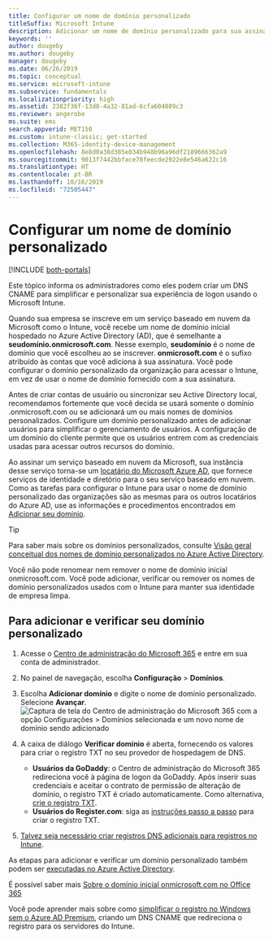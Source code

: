 ```yaml
---
title: Configurar um nome de domínio personalizado
titleSuffix: Microsoft Intune
description: Adicionar um nome de domínio personalizado para sua assinatura do Microsoft Intune
keywords: ''
author: dougeby
ms.author: dougeby
manager: dougeby
ms.date: 06/26/2019
ms.topic: conceptual
ms.service: microsoft-intune
ms.subservice: fundamentals
ms.localizationpriority: high
ms.assetid: 2382f36f-13d8-4a32-81ad-6cfa604889c3
ms.reviewer: angerobe
ms.suite: ems
search.appverid: MET150
ms.custom: intune-classic; get-started
ms.collection: M365-identity-device-management
ms.openlocfilehash: 8e8d0a38d385e034b948b96a96df2189666362a9
ms.sourcegitcommit: 9013f7442bbface78feecde2922e8e546a622c16
ms.translationtype: HT
ms.contentlocale: pt-BR
ms.lasthandoff: 10/16/2019
ms.locfileid: "72505447"
---
```

# <a name="configure-a-custom-domain-name"></a>Configurar um nome de domínio personalizado

[!INCLUDE [both-portals](../../intune-classic/includes/note-for-both-portals.md)]

Este tópico informa os administradores como eles podem criar um DNS CNAME para simplificar e personalizar sua experiência de logon usando o Microsoft Intune.

Quando sua empresa se inscreve em um serviço baseado em nuvem da Microsoft como o Intune, você recebe um nome de domínio inicial hospedado no Azure Active Directory (AD), que é semelhante a **seudomínio.onmicrosoft.com**. Nesse exemplo, **seudomínio** é o nome de domínio que você escolheu ao se inscrever. **onmicrosoft.com** é o sufixo atribuído às contas que você adiciona à sua assinatura. Você pode configurar o domínio personalizado da organização para acessar o Intune, em vez de usar o nome de domínio fornecido com a sua assinatura.

Antes de criar contas de usuário ou sincronizar seu Active Directory local, recomendamos fortemente que você decida se usará somente o domínio .onmicrosoft.com ou se adicionará um ou mais nomes de domínios personalizados. Configure um domínio personalizado antes de adicionar usuários para simplificar o gerenciamento de usuários. A configuração de um domínio do cliente permite que os usuários entrem com as credenciais usadas para acessar outros recursos do domínio.

Ao assinar um serviço baseado em nuvem da Microsoft, sua instância desse serviço torna-se um [locatário do Microsoft Azure AD](https://technet.microsoft.com/library/jj573650.aspx#BKMK_WhatIsAnAzureADTenant), que fornece serviços de identidade e diretório para o seu serviço baseado em nuvem. Como as tarefas para configurar o Intune para usar o nome de domínio personalizado das organizações são as mesmas para os outros locatários do Azure AD, use as informações e procedimentos encontrados em [Adicionar seu domínio](https://azure.microsoft.com/documentation/articles/active-directory-add-domain/).

> [!TIP]
> Para saber mais sobre os domínios personalizados, consulte [Visão geral conceitual dos nomes de domínio personalizados no Azure Active Directory](https://azure.microsoft.com/documentation/articles/active-directory-add-domain-concepts/).

Você não pode renomear nem remover o nome de domínio inicial onmicrosoft.com. Você pode adicionar, verificar ou remover os nomes de domínio personalizados usados com o Intune para manter sua identidade de empresa limpa.

## <a name="to-add-and-verify-your-custom-domain"></a>Para adicionar e verificar seu domínio personalizado

1. Acesse o [Centro de administração do Microsoft 365](https://admin.microsoft.com/) e entre em sua conta de administrador.

2. No painel de navegação, escolha **Configuração** &gt; **Domínios**.

3. Escolha **Adicionar domínio** e digite o nome de domínio personalizado. Selecione **Avançar**.
   ![Captura de tela do Centro de administração do Microsoft 365 com a opção Configurações > Domínios selecionada e um novo nome de domínio sendo adicionado](./media/custom-domain-name-configure/domain-custom-add.png)
4. A caixa de diálogo **Verificar domínio** é aberta, fornecendo os valores para criar o registro TXT no seu provedor de hospedagem de DNS.
    - **Usuários da GoDaddy**: o Centro de administração do Microsoft 365 redireciona você à página de logon da GoDaddy. Após inserir suas credenciais e aceitar o contrato de permissão de alteração de domínio, o registro TXT é criado automaticamente. Como alternativa, [crie o registro TXT](https://support.office.com/article/Create-DNS-records-at-GoDaddy-for-Office-365-f40a9185-b6d5-4a80-bb31-aa3bb0cab48a).
    - **Usuários do Register.com**: siga as [instruções passo a passo](https://support.office.com/article/Create-DNS-records-at-Register-com-for-Office-365-55bd8c38-3316-48ae-a368-4959b2c1684e#BKMK_verify) para criar o registro TXT.
5. [Talvez seja necessário criar registros DNS adicionais para registros no Intune](../enrollment/windows-enroll.md#simplify-windows-enrollment-without-azure-ad-premium).

As etapas para adicionar e verificar um domínio personalizado também podem ser [executadas no Azure Active Directory](https://azure.microsoft.com/documentation/articles/active-directory-add-domain/).

É possível saber mais [Sobre o domínio inicial onmicrosoft.com no Office 365](https://support.office.com/article/About-your-initial-onmicrosoft-com-domain-in-Office-365-B9FC3018-8844-43F3-8DB1-1B3A8E9CFD5A)

Você pode aprender mais sobre como [simplificar o registro no Windows sem o Azure AD Premium](../enrollment/windows-enroll.md#simplify-windows-enrollment-without-azure-ad-premium), criando um DNS CNAME que redireciona o registro para os servidores do Intune.
